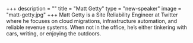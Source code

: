 +++
description = ""
title = "Matt Getty"
type = "new-speaker"
image = "matt-getty.jpg"
+++
Matt Getty is a Site Reliability Engineer at Twitter where he focuses on cloud migrations, infrastructure automation, and reliable revenue systems. When not in the office, he’s either tinkering with cars, writing, or enjoying the outdoors.